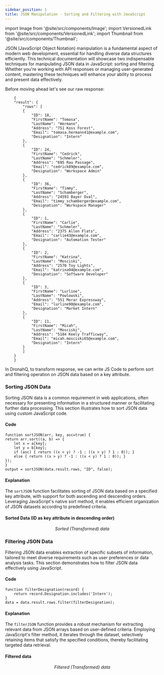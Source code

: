 ```yaml
---
sidebar_position: 1
title: JSON Manipulation - Sorting and Filtering with JavaScript
---
```


import Image from '@site/src/components/Image'; import VersionedLink from '@site/src/components/VersionedLink'; import
Thumbnail from '@site/src/components/Thumbnail';

JSON (JavaScript Object Notation) manipulation is a fundamental aspect of modern web development, essential for handling
diverse data structures efficiently. This technical documentation will showcase two indispensable techniques for
manipulating JSON data in JavaScript: sorting and filtering. Whether you're working with API responses or managing
user-generated content, mastering these techniques will enhance your ability to process and present data effectively.

Before moving ahead let's see our raw response:

        {
        "result": {
            "rows": [
            {
                "ID": 18,
                "FirstName": "Tomasa",
                "LastName": "Hermann",
                "Address": "751 Koss Forest",
                "Email": "tomasa.hermann41@example.com",
                "Designation": "Intern"
            },
            {
                "ID": 24,
                "FirstName": "Cedrick",
                "LastName": "Schmeler",
                "Address": "695 Rau Passage",
                "Email": "cedrick89@example.com",
                "Designation": "Workspace Admin"
            },
            {
                "ID": 36,
                "FirstName": "Timmy",
                "LastName": "Schamberger",
                "Address": "24593 Bayer Oval",
                "Email": "timmy_schamberger@example.com",
                "Designation": "Workspace Manager"
            },
            {
                "ID": 1,
                "FirstName": "Carlie",
                "LastName": "Schmeler",
                "Address": "2375 Allen Flats",
                "Email": "carlie43@example.com",
                "Designation": "Automation Tester"
            },
            {
                "ID": 2,
                "FirstName": "Katrina",
                "LastName": "Mosciski",
                "Address": "2570 Toy Lights",
                "Email": "katrina94@example.com",
                "Designation": "Software Developer"
            },
            {
                "ID": 3,
                "FirstName": "Lurline",
                "LastName": "Powlowski",
                "Address": "551 Morar Expressway",
                "Email": "lurline90@example.com",
                "Designation": "Market Intern"
            },
            {
                "ID": 11,
                "FirstName": "Micah",
                "LastName": "Mosciski",
                "Address": "5184 Keely Trafficway",
                "Email": "micah.mosciski65@example.com",
                "Designation": "Intern"
            }
            ]
        }
        }

In DronahQ, to transform response, we can write JS Code to perform sort and filtering operation on JSON data based on a key attribute.

### Sorting JSON Data
Sorting JSON data is a common requirement in web applications, often necessary for presenting information in a structured manner or facilitating further data processing. This section illustrates how to sort JSON data using custom JavaScript code.

#### Code

    function sortJSON(arr, key, asc=true) {
    return arr.sort((a, b) => {
        let x = a[key];
        let y = b[key];
        if (asc) { return ((x < y) ? -1 : ((x > y) ? 1 : 0)); }
        else { return ((x > y) ? -1 : ((x < y) ? 1 : 0)); }
    });
    }
    output = sortJSON(data.result.rows, "ID", false);

#### Explanation
The `sortJSON` function facilitates sorting of JSON data based on a specified key attribute, with support for both ascending and descending orders. Leveraging JavaScript's native sort method, it enables efficient organization of JSON datasets according to predefined criteria.

#### Sorted Data (ID as key attribute in descending order)

<figure>
  <Thumbnail src="/img/building-apps-guides/json-sort-filter/json-sort-filter-sort.png" alt="Sorted (Transformed) data" />
  <figcaption align='center'><i>Sorted (Transformed) data</i></figcaption>
</figure>

### Filtering JSON Data
Filtering JSON data enables extraction of specific subsets of information, tailored to meet diverse requirements such as user preferences or data analysis tasks. This section demonstrates how to filter JSON data effectively using JavaScript.

#### Code


    function filterDesignation(record) {
        return record.Designation.includes('Intern');
    }
    data = data.result.rows.filter(filterDesignation);

#### Explanation
The `filterJSON` function provides a robust mechanism for extracting relevant data from JSON arrays based on user-defined criteria. Employing JavaScript's filter method, it iterates through the dataset, selectively retaining items that satisfy the specified conditions, thereby facilitating targeted data retrieval.


#### Filtered data

<figure>
  <Thumbnail src="/img/building-apps-guides/json-sort-filter/json-sort-filter-filter.png" alt="Filtered (Transformed) data" />
  <figcaption align='center'><i>Filtered (Transformed) data</i></figcaption>
</figure>
